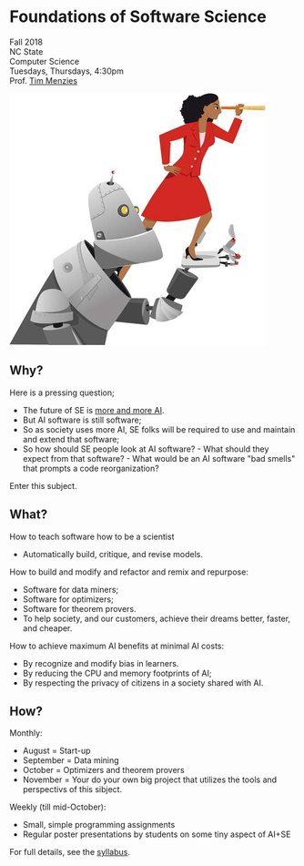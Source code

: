# Foundations of Software Science



Fall 2018    
NC State    
Computer Science  
Tuesdays, Thursdays, 4:30pm   
Prof. [Tim Menzies](http://menzies.us)

![](img/girlrobot.jpg)

## Why?


Here is a pressing question;

- The future of SE is [more and more AI](history.md).
- But AI software is still software;
- So as society uses more AI, SE folks will be required to use and maintain and extend that software;
- So how should SE people look at AI software? 
      - What should they expect from that software?
      - What would be an AI software  "bad smells" that prompts a code reorganization?

Enter this subject.

## What?

How to teach software how to be a scientist

- Automatically build, critique, and revise models.

How to build and modify and refactor and remix and repurpose:

- Software for data miners;
- Software for optimizers;
- Software for theorem provers.
- To help society, and our customers, achieve their dreams better, faster, and cheaper.


How to achieve maximum AI benefits at minimal AI costs:

- By recognize and modify bias in learners.
- By reducing the  CPU and memory footprints of AI;
- By respecting the privacy of citizens in a society shared with AI.

## How?

Monthly:

- August = Start-up
- September = Data mining
- October = Optimizers and theorem provers
- November = Your do your own big project that utilizes the tools and perspectivs of this sibject.

Weekly (till mid-October):

- Small, simple programming assignments
- Regular poster presentations by students on some tiny aspect of AI+SE

For full details, see the [syllabus](syllabus).
